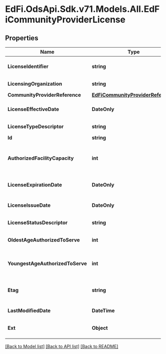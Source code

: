 # EdFi.OdsApi.Sdk.v71.Models.All.EdFiCommunityProviderLicense

## Properties

Name | Type | Description | Notes
------------ | ------------- | ------------- | -------------
**LicenseIdentifier** | **string** | The unique identifier issued by the licensing organization. | 
**LicensingOrganization** | **string** | The organization issuing the license. | 
**CommunityProviderReference** | [**EdFiCommunityProviderReference**](EdFiCommunityProviderReference.md) |  | 
**LicenseEffectiveDate** | **DateOnly** | The month, day, and year on which a license is active or becomes effective. | 
**LicenseTypeDescriptor** | **string** | An indication of the category of the license. | 
**Id** | **string** |  | [optional] 
**AuthorizedFacilityCapacity** | **int** | The maximum number that can be contained or accommodated which a provider is authorized or licensed to serve. | [optional] 
**LicenseExpirationDate** | **DateOnly** | The month, day, and year on which a license will expire. | [optional] 
**LicenseIssueDate** | **DateOnly** | The month, day, and year on which an active license was issued. | [optional] 
**LicenseStatusDescriptor** | **string** | An indication of the status of the license. | [optional] 
**OldestAgeAuthorizedToServe** | **int** | The oldest age of children a provider is authorized or licensed to serve. | [optional] 
**YoungestAgeAuthorizedToServe** | **int** | The youngest age of children a provider is authorized or licensed to serve. | [optional] 
**Etag** | **string** | A unique system-generated value that identifies the version of the resource. | [optional] 
**LastModifiedDate** | **DateTime** | The date and time the resource was last modified. | [optional] 
**Ext** | **Object** | Extensions to the CommunityProviderLicense entity. | [optional] 

[[Back to Model list]](../../README.md#documentation-for-models) [[Back to API list]](../../README.md#documentation-for-api-endpoints) [[Back to README]](../../README.md)

